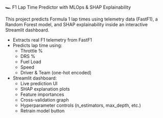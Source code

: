 🏎️ F1 Lap Time Predictor with MLOps & SHAP Explainability

This project predicts Formula 1 lap times using telemetry data (FastF1), a Random Forest model, and SHAP explainability inside an interactive Streamlit dashboard.

- Extracts real F1 telemetry from FastF1
- Predicts lap time using:
  - Throttle %
  - DRS %
  - Fuel Load
  - Speed
  - Driver & Team (one-hot encoded)
- Streamlit dashboard:
  - Live prediction UI
  - SHAP explanation plots
  - Feature importances
  - Cross-validation graph
  - Hyperparameter controls (n_estimators, max_depth, etc.)
  - Retrain model button

